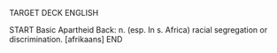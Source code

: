 TARGET DECK
ENGLISH

START
Basic
Apartheid
Back: n. (esp. In s. Africa) racial segregation or discrimination. [afrikaans]
END
